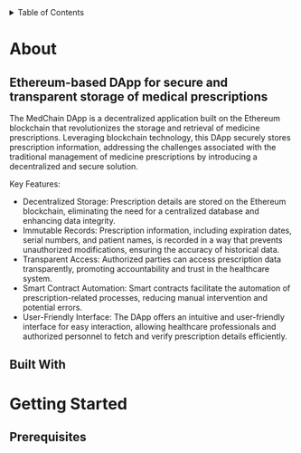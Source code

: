 <!-- TABLE OF CONTENTS -->
<details>
  <summary>Table of Contents</summary>
</details>

# About
## Ethereum-based DApp for secure and transparent storage of medical prescriptions

The MedChain DApp is a decentralized application built on the Ethereum blockchain that revolutionizes the storage and retrieval of medicine prescriptions. Leveraging blockchain technology, this DApp securely stores prescription information, addressing the challenges associated with the traditional management of medicine prescriptions by introducing a decentralized and secure solution.

Key Features:
- Decentralized Storage: Prescription details are stored on the Ethereum blockchain, eliminating the need for a centralized database and enhancing data integrity.
- Immutable Records: Prescription information, including expiration dates, serial numbers, and patient names, is recorded in a way that prevents unauthorized modifications, ensuring the accuracy of historical data.
- Transparent Access: Authorized parties can access prescription data transparently, promoting accountability and trust in the healthcare system.
- Smart Contract Automation: Smart contracts facilitate the automation of prescription-related processes, reducing manual intervention and potential errors.
- User-Friendly Interface: The DApp offers an intuitive and user-friendly interface for easy interaction, allowing healthcare professionals and authorized personnel to fetch and verify prescription details efficiently.

## Built With

# Getting Started

## Prerequisites
